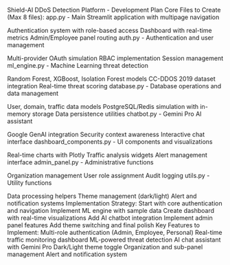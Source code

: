 Shield-AI DDoS Detection Platform - Development Plan
Core Files to Create (Max 8 files):
app.py - Main Streamlit application with multipage navigation

Authentication system with role-based access
Dashboard with real-time metrics
Admin/Employee panel routing
auth.py - Authentication and user management

Multi-provider OAuth simulation
RBAC implementation
Session management
ml_engine.py - Machine Learning threat detection

Random Forest, XGBoost, Isolation Forest models
CC-DDOS 2019 dataset integration
Real-time threat scoring
database.py - Database operations and data management

User, domain, traffic data models
PostgreSQL/Redis simulation with in-memory storage
Data persistence utilities
chatbot.py - Gemini Pro AI assistant

Google GenAI integration
Security context awareness
Interactive chat interface
dashboard_components.py - UI components and visualizations

Real-time charts with Plotly
Traffic analysis widgets
Alert management interface
admin_panel.py - Administrative functions

Organization management
User role assignment
Audit logging
utils.py - Utility functions

Data processing helpers
Theme management (dark/light)
Alert and notification systems
Implementation Strategy:
Start with core authentication and navigation
Implement ML engine with sample data
Create dashboard with real-time visualizations
Add AI chatbot integration
Implement admin panel features
Add theme switching and final polish
Key Features to Implement:
Multi-role authentication (Admin, Employee, Personal)
Real-time traffic monitoring dashboard
ML-powered threat detection
AI chat assistant with Gemini Pro
Dark/Light theme toggle
Organization and sub-panel management
Alert and notification system
